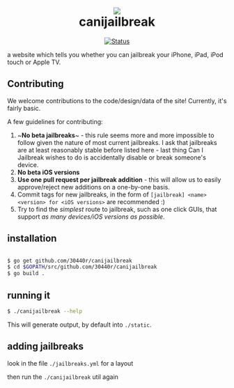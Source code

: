 <h1 align="center">
  <img src="https://github.com/30440r/30440r.github.io/blob/master/img/cydia.png?raw=true"><br>
  canijailbreak
</h1>

<p align="center">
  <a href="http://30440r.xyz/canijailbreak"><img src="https://badgen.net/badge/Status/Not%20Working/red" alt="Status"></a>
</p>

a website which tells you whether you can jailbreak your iPhone, iPad, iPod touch or Apple TV.

## Contributing

We welcome contributions to the code/design/data of the site! Currently, it's fairly basic.

A few guidelines for contributing:

1. ~**No beta jailbreaks**~ - this rule seems more and more impossible to follow given the nature of most current jailbreaks. I ask that jailbreaks are at least reasonably stable before listed here - last thing Can I Jailbreak wishes to do is accidentally disable or break someone's device.
2. **No beta iOS versions**
3. **Use one pull request per jailbreak addition** - this will allow us to easily approve/reject new additions on a one-by-one basis.
4. Commit tags for new jailbreaks, in the form of `[jailbreak] <name> <version> for <iOS versions>` are recommended :)
5. Try to find the _simplest_ route to jailbreak, such as one click GUIs, that support _as many devices/iOS versions as possible_.


## installation

```bash

$ go get github.com/30440r/canijailbreak
$ cd $GOPATH/src/github.com/30440r/canijailbreak
$ go build .
```

## running it

```bash
$ ./canijailbreak --help
```

This will generate output, by default into `./static`. 

## adding jailbreaks

look in the file `./jailbreaks.yml` for a layout

then run the `./canijailbreak` util again
